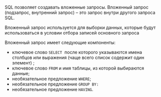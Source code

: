 
SQL позволяет создавать вложенные запросы. Вложенный запрос (подзапрос, внутренний запрос) – это запрос внутри другого запроса SQL.

Вложенный запрос используется для выборки данных, которые будут использоваться в условии отбора записей основного запроса

Вложенный запрос имеет следующие компоненты:

- ключевое слово `SELECT`  после которого указываются имена столбцов или выражения (чаще всего список содержит один элемент) ;
- ключевое слово `FROM` и имя таблицы, из которой выбираются данные;
- необязательное предложение `WHERE`;
- необязательное предложение `GROUP BY:`
- необязательное предложение `HAVING`.
